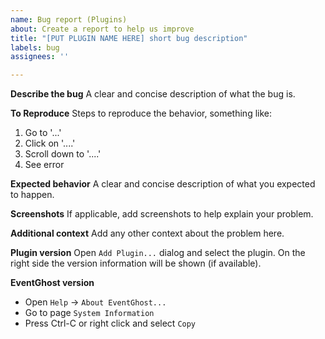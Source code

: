 ```yaml
---
name: Bug report (Plugins)
about: Create a report to help us improve
title: "[PUT PLUGIN NAME HERE] short bug description"
labels: bug
assignees: ''

---
```


**Describe the bug**
A clear and concise description of what the bug is.

**To Reproduce**
Steps to reproduce the behavior, something like:
1. Go to '...'
2. Click on '....'
3. Scroll down to '....'
4. See error

**Expected behavior**
A clear and concise description of what you expected to happen.

**Screenshots**
If applicable, add screenshots to help explain your problem.

**Additional context**
Add any other context about the problem here.

**Plugin version**
Open `Add Plugin...` dialog and select the plugin. On the right side the version information will be shown (if available).

**EventGhost version**
- Open `Help` -> `About EventGhost...`
- Go to page `System Information`
- Press Ctrl-C or right click and select `Copy`
